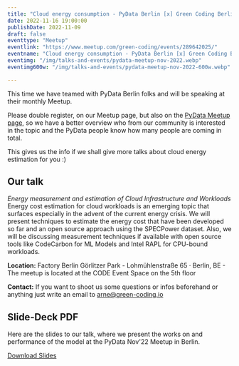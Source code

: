```yaml
---
title: "Cloud energy consumption - PyData Berlin [x] Green Coding Berlin"
date: 2022-11-16 19:00:00
publishDate: 2022-11-09
draft: false
eventtype: "Meetup"
eventlink: "https://www.meetup.com/green-coding/events/289642025/"
eventname: "Cloud energy consumption - PyData Berlin [x] Green Coding Berlin"
eventimg: "/img/talks-and-events/pydata-meetup-nov-2022.webp"
eventimg600w: "/img/talks-and-events/pydata-meetup-nov-2022-600w.webp"

---
```


This time we have teamed with PyData Berlin folks and will be speaking at their monthly Meetup.

Please double register, on our Meetup page, but also on the [PyData Meetup page](https://www.meetup.com/PyData-Berlin/events/289630176/?utm_medium=email&utm_source=bra), so we have a better
overview who from our community is interested in the topic and the PyData people know
how many people are coming in total.

This gives us the info if we shall give more talks about cloud energy estimation for you :)

## Our talk
*Energy measurement and estimation of Cloud Infrastructure and Workloads*
Energy cost estimation for cloud workloads is an emerging topic that surfaces especially in the advent of the current energy crisis. We will present techniques to estimate the energy cost that have been developed so far and an open source approach using the SPECPower dataset. Also, we will be discussing measurement techniques if available with open source tools like CodeCarbon for ML Models and Intel RAPL for CPU-bound workloads.


**Location:** Factory Berlin Görlitzer Park - Lohmühlenstraße 65 · Berlin, BE - The meetup is located at the CODE Event Space on the 5th floor

**Contact:** If you want to shoot us some questions or infos beforehand or anything just write an email to arne@green-coding.io


## Slide-Deck PDF
Here are the slides to our talk, where we present the works on and performance of the model 
at the PyData Nov'22 Meetup in Berlin.

[Download Slides](/slides/PyData-Talk.pdf)